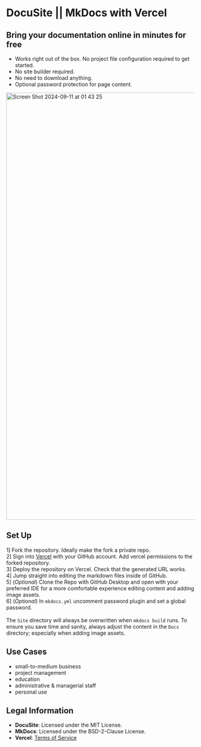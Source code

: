 # DocuSite || MkDocs with Vercel

## Bring your documentation online in minutes for free

* Works right out of the box. No project file configuration required to get started.
* No site builder required.
* No need to download anything.
* Optional password protection for page content.

<img width="1138" alt="Screen Shot 2024-09-11 at 01 43 25" src="https://github.com/user-attachments/assets/68f0f167-32e9-4e8f-b55b-5a7c0c91a00a">

## Set Up

1] Fork the repository. Ideally make the fork a private repo.
<br>
2] Sign into [Vercel](https://vercel.com) with your GitHub account. Add vercel permissions to the forked repository.
<br>
3] Deploy the repository on Vercel. Check that the generated URL works.
<br>
4] Jump straight into editing the markdown files inside of GitHub.
<br>
5] (*Optional*) Clone the Repo with GitHub Desktop and open with your preferred IDE for a more comfortable experience editing content and adding image assets.
<br>
6] (*Optional*) In `mkdocs.yml` uncomment password plugin and set a global password.
<br>
<br>
The `Site` directory will always be overwritten when `mkdocs build` runs. To ensure you save time and sanity, always adjust the content in the `Docs` directory; especially when adding image assets.

## Use Cases

* small-to-medium business
* project management
* education
* administrative & managerial staff
* personal use

## Legal Information

- **DocuSite**: Licensed under the MIT License.
- **MkDocs**: Licensed under the BSD-2-Clause License.
- **Vercel**: [Terms of Service](https://vercel.com/legal/terms)
